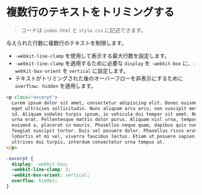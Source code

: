 # 複数行のテキストをトリミングする

> コードは `index.html` と `style.css` に記述できます。

与えられた行数に複数行のテキストを制限します。

- `-webkit-line-clamp` を使用して表示する最大行数を設定します。
- `-webkit-line-clamp` を適用するために必要な `display` を `-webkit-box` に、`-webkit-box-orient` を `vertical` に設定します。
- テキストがトリミングされた後のオーバーフローを非表示にするために `overflow: hidden` を適用します。

```html
<p class="excerpt">
  Lorem ipsum dolor sit amet, consectetur adipiscing elit. Donec euismod enim
  eget ultricies sollicitudin. Nunc aliquam arcu arcu, non suscipit metus luctus
  id. Aliquam sodales turpis ipsum, in vehicula dui tempor sit amet. Nullam quis
  urna erat. Pellentesque mattis dolor purus. Aliquam nisl urna, tempor a
  euismod a, placerat in mauris. Phasellus neque quam, dapibus quis nunc at,
  feugiat suscipit tortor. Duis vel posuere dolor. Phasellus risus erat,
  lobortis et mi vel, viverra faucibus lectus. Etiam ut posuere sapien. Nulla
  ultrices dui turpis, interdum consectetur urna tempus at.
</p>
```

```css
.excerpt {
  display: -webkit-box;
  -webkit-line-clamp: 3;
  -webkit-box-orient: vertical;
  overflow: hidden;
}
```
